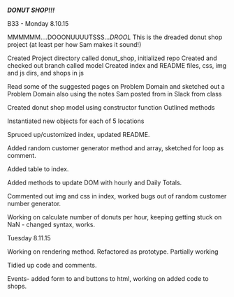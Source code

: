 
***DONUT SHOP!!!***

B33 - Monday 8.10.15

MMMMMM....DOOONUUUUTSSS...*DROOL*
This is the dreaded donut shop project (at least per how Sam makes it sound!)

Created Project directory called donut_shop, initialized repo
Created and checked out branch called model
Created index and README files, css, img and js dirs, and shops in js

Read some of the suggested pages on Problem Domain and sketched out a Problem Domain
also using the notes Sam posted from in Slack from class

Created donut shop model using constructor function
Outlined methods

Instantiated new objects for each of 5 locations

Spruced up/customized index, updated README.

Added random customer generator method and array, sketched for loop as comment.

Added table to index.

Added methods to update DOM with hourly and Daily Totals.

Commented out img and css in index, worked bugs out of random customer number generator.

Working on calculate number of donuts per hour, keeping getting stuck on NaN - changed syntax, works.

Tuesday 8.11.15

Working on rendering method. Refactored as prototype. Partially working

Tidied up code and comments.

Events- added form to and buttons to html, working on added code to shops.


